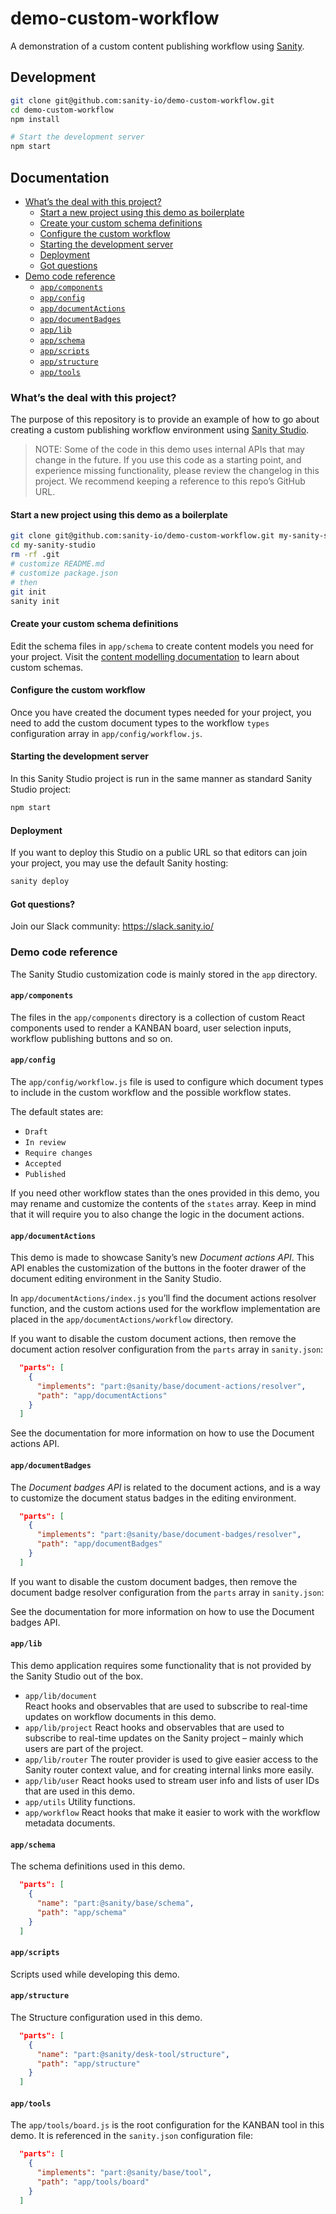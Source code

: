 # demo-custom-workflow

A demonstration of a custom content publishing workflow using [Sanity](https://www.sanity.io/).

## Development

```sh
git clone git@github.com:sanity-io/demo-custom-workflow.git
cd demo-custom-workflow
npm install

# Start the development server
npm start
```

## Documentation

- [What’s the deal with this project?](#whats-the-deal-with-this-project)
  - [Start a new project using this demo as boilerplate](#start-a-new-project-using-this-demo-as-a-boilerplate)
  - [Create your custom schema definitions](#create-your-custom-schema-definitions)
  - [Configure the custom workflow](#configure-the-custom-workflow)
  - [Starting the development server](#starting-the-development-server)
  - [Deployment](#deployment)
  - [Got questions](#got-questions)
- [Demo code reference](#demo-code-reference)
  - [`app/components`](#appcomponents)
  - [`app/config`](#appconfig)
  - [`app/documentActions`](#appdocumentactions)
  - [`app/documentBadges`](#appdocumentbadges)
  - [`app/lib`](#applib)
  - [`app/schema`](#appschema)
  - [`app/scripts`](#appscripts)
  - [`app/structure`](#appstructure)
  - [`app/tools`](#apptools)

### What’s the deal with this project?

The purpose of this repository is to provide an example of how to go about creating a custom publishing workflow environment using [Sanity Studio](https://www.sanity.io/docs/sanity-studio).

> NOTE: Some of the code in this demo uses internal APIs that may change in the future. If you use this code as a starting point, and experience missing functionality, please review the changelog in this project. We recommend keeping a reference to this repo’s GitHub URL.

#### Start a new project using this demo as a boilerplate

```sh
git clone git@github.com:sanity-io/demo-custom-workflow.git my-sanity-studio
cd my-sanity-studio
rm -rf .git
# customize README.md
# customize package.json
# then
git init
sanity init
```

#### Create your custom schema definitions

Edit the schema files in `app/schema` to create content models you need for your project. Visit the [content modelling documentation](https://www.sanity.io/docs/content-modelling) to learn about custom schemas.

#### Configure the custom workflow

Once you have created the document types needed for your project, you need to add the custom document types to the workflow `types` configuration array in `app/config/workflow.js`.

#### Starting the development server

In this Sanity Studio project is run in the same manner as standard Sanity Studio project:

```sh
npm start
```

#### Deployment

If you want to deploy this Studio on a public URL so that editors can join your project, you may use the default Sanity hosting:

```sh
sanity deploy
```

#### Got questions?

Join our Slack community: https://slack.sanity.io/


### Demo code reference

The Sanity Studio customization code is mainly stored in the `app` directory.

#### `app/components`

The files in the `app/components` directory is a collection of custom React components used to render a KANBAN board, user selection inputs, workflow publishing buttons and so on.

#### `app/config`

The `app/config/workflow.js` file is used to configure which document types to include in the custom workflow and the possible workflow states.

The default states are:

- `Draft`
- `In review`
- `Require changes`
- `Accepted`
- `Published`

If you need other workflow states than the ones provided in this demo, you may rename and customize the contents of the `states` array. Keep in mind that it will require you to also change the logic in the document actions.

#### `app/documentActions`

This demo is made to showcase Sanity’s new _Document actions API_. This API enables the customization of the buttons in the footer drawer of the document editing environment in the Sanity Studio.

In `app/documentActions/index.js` you’ll find the document actions resolver function, and the custom actions used for the workflow implementation are placed in the `app/documentActions/workflow` directory.

If you want to disable the custom document actions, then remove the document action resolver configuration from the `parts` array in `sanity.json`:

```json
  "parts": [
    {
      "implements": "part:@sanity/base/document-actions/resolver",
      "path": "app/documentActions"
    }
  ]
```

See the documentation for more information on how to use the Document actions API.

#### `app/documentBadges`

The _Document badges API_ is related to the document actions, and is a way to customize the document status badges in the editing environment.

```json
  "parts": [
    {
      "implements": "part:@sanity/base/document-badges/resolver",
      "path": "app/documentBadges"
    }
  ]
```

If you want to disable the custom document badges, then remove the document badge resolver configuration from the `parts` array in `sanity.json`:

See the documentation for more information on how to use the Document badges API.

#### `app/lib`

This demo application requires some functionality that is not provided by the Sanity Studio out of the box.

- `app/lib/document`  
  React hooks and observables that are used to subscribe to real-time updates on workflow documents in this demo.
- `app/lib/project`
  React hooks and observables that are used to subscribe to real-time updates on the Sanity project – mainly which users are part of the project.
- `app/lib/router`
  The router provider is used to give easier access to the Sanity router context value, and for creating internal links more easily.
- `app/lib/user`
  React hooks used to stream user info and lists of user IDs that are used in this demo.
- `app/utils`
  Utility functions.
- `app/workflow`
  React hooks that make it easier to work with the workflow metadata documents.

#### `app/schema`

The schema definitions used in this demo.

```json
  "parts": [
    {
      "name": "part:@sanity/base/schema",
      "path": "app/schema"
    }
  ]
```

#### `app/scripts`

Scripts used while developing this demo.

#### `app/structure`

The Structure configuration used in this demo.

```json
  "parts": [
    {
      "name": "part:@sanity/desk-tool/structure",
      "path": "app/structure"
    }
  ]
```

#### `app/tools`

The `app/tools/board.js` is the root configuration for the KANBAN tool in this demo. It is referenced in the `sanity.json` configuration file:

```json
  "parts": [
    {
      "implements": "part:@sanity/base/tool",
      "path": "app/tools/board"
    }
  ]
```
